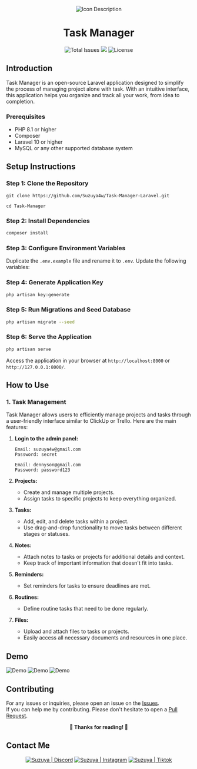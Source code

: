 <p align="center">
  <img src="https://github.com/user-attachments/assets/eb18a9d3-515e-4286-8254-b0330f003f6d" alt="Icon Description">
</p>

<h1 align="center">Task Manager</h1>

<p align="center">
  <img src="https://img.shields.io/github/stars/Suzuya4w/Task-Manager-Laravel?style=for-the-badge" alt="Total Issues">
  <img src="https://img.shields.io/github/issues/Suzuya4w/Task-Manager-Laravel?style=for-the-badge">
  <img src="https://img.shields.io/github/license/Suzuya4w/Task-Manager-Laravel?style=for-the-badge" alt="License">
</p>

## Introduction
Task Manager is an open-source Laravel application designed to simplify the process of managing project alone with task. With an intuitive interface, this application helps you organize and track all your work, from idea to completion.

### Prerequisites
- PHP 8.1 or higher
- Composer
- Laravel 10 or higher
- MySQL or any other supported database system

## Setup Instructions

### Step 1: Clone the Repository
```
git clone https://github.com/Suzuya4w/Task-Manager-Laravel.git
```
```
cd Task-Manager
```

### Step 2: Install Dependencies
```bash
composer install
```

### Step 3: Configure Environment Variables
Duplicate the `.env.example` file and rename it to `.env`. Update the following variables:


### Step 4: Generate Application Key
```bash
php artisan key:generate
```

### Step 5: Run Migrations and Seed Database
```bash
php artisan migrate --seed
```

### Step 6: Serve the Application
```bash
php artisan serve
```

Access the application in your browser at `http://localhost:8000` or `http://127.0.0.1:8000/`.


## How to Use

### 1. Task Management
Task Manager allows users to efficiently manage projects and tasks through a user-friendly interface similar to ClickUp or Trello. Here are the main features:

1. **Login to the admin panel:**
    ```
    Email: suzuya4w@gmail.com
    Password: secret
    ```
    ```
    Email: dennyson@gmail.com
    Password: password123
    ```

2. **Projects:**
   - Create and manage multiple projects.
   - Assign tasks to specific projects to keep everything organized.

3. **Tasks:**
   - Add, edit, and delete tasks within a project.
   - Use drag-and-drop functionality to move tasks between different stages or statuses.

4. **Notes:**
   - Attach notes to tasks or projects for additional details and context.
   - Keep track of important information that doesn't fit into tasks.

5. **Reminders:**
   - Set reminders for tasks to ensure deadlines are met.

6. **Routines:**
   - Define routine tasks that need to be done regularly.

7. **Files:**
   - Upload and attach files to tasks or projects.
   - Easily access all necessary documents and resources in one place.

## Demo
<img src="https://github.com/user-attachments/assets/eb18a9d3-515e-4286-8254-b0330f003f6d" alt="Demo">
<img src="https://github.com/user-attachments/assets/a000d6ff-3bf8-4e0f-b94b-4345c53bb9be" alt="Demo">
<img src="https://github.com/user-attachments/assets/5a870894-7b4e-4757-afb3-8c1d9606deeb" alt="Demo">


## Contributing
For any issues or inquiries, please open an issue on the [Issues](https://github.com/Suzuya4w/Task-Manager-Laravel/issues).<br/>
If you can help me by contributing. Please don't hesitate to open a [Pull Request](https://github.com/Suzuya4w/Task-Manager-Laravel/pulls).<br/>
<p align="center">
  <strong>🎉 Thanks for reading! 🌟</strong>
</p>



## Contact Me
<p align="center">
  <a href="https://discord.com/users/694970262583771258"><img alt="Suzuya | Discord" src="https://img.shields.io/badge/Discord-5865F2?style=for-the-badge&logo=discord&logoColor=white" /></a>
  <a href="https://instagram.com/spier.desu"><img alt="Suzuya | Instagram" src="https://img.shields.io/badge/Instagram-E4405F?style=for-the-badge&logo=instagram&logoColor=white" /></a>
  <a href="https://www.tiktok.com/@spier.desu"><img alt="Suzuya | Tiktok" src="https://img.shields.io/badge/TikTok-000000?style=for-the-badge&logo=tiktok&logoColor=white" /></a>
</p>
